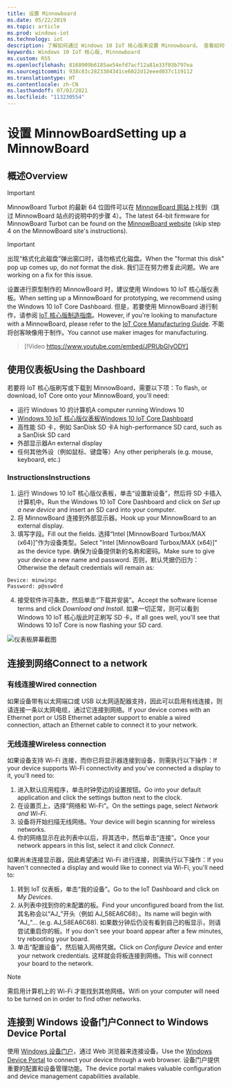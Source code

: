 ```yaml
---
title: 设置 Minnowboard
ms.date: 05/22/2019
ms.topic: article
ms.prod: windows-iot
ms.technology: iot
description: 了解如何通过 Windows 10 IoT 核心版来设置 Minnowboard。 查看如何使用仪表板、连接到网络，以及如何连接到 Windows 设备门户。
keywords: Windows 10 IoT 核心版, Minnowboard
ms.custom: RS5
ms.openlocfilehash: 8168909b6185ae54efd7acf12a81e33f03b797ea
ms.sourcegitcommit: 938c83c2823304341ce6022d12eeed037c119112
ms.translationtype: HT
ms.contentlocale: zh-CN
ms.lasthandoff: 07/02/2021
ms.locfileid: "113230554"
---
```

# <a name="setting-up-a-minnowboard"></a><span data-ttu-id="d5e8c-105">设置 MinnowBoard</span><span class="sxs-lookup"><span data-stu-id="d5e8c-105">Setting up a MinnowBoard</span></span>

## <a name="overview"></a><span data-ttu-id="d5e8c-106">概述</span><span class="sxs-lookup"><span data-stu-id="d5e8c-106">Overview</span></span>

> [!IMPORTANT]
> <span data-ttu-id="d5e8c-107">MinnowBoard Turbot 的最新 64 位固件可以在 [MinnowBoard 网站](https://minnowboard.org/tutorials/updating-the-firmware)上找到（跳过 MinnowBoard 站点的说明中的步骤 4）。</span><span class="sxs-lookup"><span data-stu-id="d5e8c-107">The latest 64-bit firmware for MinnowBoard Turbot can be found on the [MinnowBoard website](https://minnowboard.org/tutorials/updating-the-firmware) (skip step 4 on the MinnowBoard site's instructions).</span></span>

> [!IMPORTANT]
> <span data-ttu-id="d5e8c-108">出现“格式化此磁盘”弹出窗口时，请勿格式化磁盘。</span><span class="sxs-lookup"><span data-stu-id="d5e8c-108">When the "format this disk" pop up comes up, do _not_ format the disk.</span></span> <span data-ttu-id="d5e8c-109">我们正在努力修复此问题。</span><span class="sxs-lookup"><span data-stu-id="d5e8c-109">We are working on a fix for this issue.</span></span>

<span data-ttu-id="d5e8c-110">设置进行原型制作的 MinnowBoard 时，建议使用 Windows 10 IoT 核心版仪表板。</span><span class="sxs-lookup"><span data-stu-id="d5e8c-110">When setting up a MinnowBoard for prototyping, we recommend using the Windows 10 IoT Core Dashboard.</span></span> <span data-ttu-id="d5e8c-111">但是，若要使用 MinnowBoard 进行制作，请参阅 [IoT 核心版制造指南](https://docs.microsoft.com/windows-hardware/manufacture/iot/iot-core-manufacturing-guide)。</span><span class="sxs-lookup"><span data-stu-id="d5e8c-111">However, if you're looking to manufacture with a MinnowBoard, please refer to the [IoT Core Manufacturing Guide](https://docs.microsoft.com/windows-hardware/manufacture/iot/iot-core-manufacturing-guide).</span></span> <span data-ttu-id="d5e8c-112">不能将创客映像用于制作。</span><span class="sxs-lookup"><span data-stu-id="d5e8c-112">You cannot use maker images for manufacturing.</span></span>
<br>
> [!Video https://www.youtube.com/embed/JPRUbGIyODY]

## <a name="using-the-dashboard"></a><span data-ttu-id="d5e8c-113">使用仪表板</span><span class="sxs-lookup"><span data-stu-id="d5e8c-113">Using the Dashboard</span></span>

<span data-ttu-id="d5e8c-114">若要将 IoT 核心版刷写或下载到 MinnowBoard，需要以下项：</span><span class="sxs-lookup"><span data-stu-id="d5e8c-114">To flash, or download, IoT Core onto your MinnowBoard, you'll need:</span></span>
* <span data-ttu-id="d5e8c-115">运行 Windows 10 的计算机</span><span class="sxs-lookup"><span data-stu-id="d5e8c-115">A computer running Windows 10</span></span> 
* [<span data-ttu-id="d5e8c-116">Windows 10 IoT 核心版仪表板</span><span class="sxs-lookup"><span data-stu-id="d5e8c-116">Windows 10 IoT Core Dashboard</span></span>](https://docs.microsoft.com/windows/iot-core/downloads)
* <span data-ttu-id="d5e8c-117">高性能 SD 卡，例如 SanDisk SD 卡</span><span class="sxs-lookup"><span data-stu-id="d5e8c-117">A high-performance SD card, such as a SanDisk SD card</span></span>
* <span data-ttu-id="d5e8c-118">外部显示器</span><span class="sxs-lookup"><span data-stu-id="d5e8c-118">An external display</span></span>
* <span data-ttu-id="d5e8c-119">任何其他外设（例如鼠标、键盘等）</span><span class="sxs-lookup"><span data-stu-id="d5e8c-119">Any other peripherals (e.g. mouse, keyboard, etc.)</span></span>

### <a name="instructions"></a><span data-ttu-id="d5e8c-120">Instructions</span><span class="sxs-lookup"><span data-stu-id="d5e8c-120">Instructions</span></span>

1. <span data-ttu-id="d5e8c-121">运行 Windows 10 IoT 核心版仪表板，单击“设置新设备”，然后将 SD 卡插入计算机中。</span><span class="sxs-lookup"><span data-stu-id="d5e8c-121">Run the Windows 10 IoT Core Dashboard and click on *Set up a new device* and insert an SD card into your computer.</span></span>
2. <span data-ttu-id="d5e8c-122">将 MinnowBoard 连接到外部显示器。</span><span class="sxs-lookup"><span data-stu-id="d5e8c-122">Hook up your MinnowBoard to an external display.</span></span>
3. <span data-ttu-id="d5e8c-123">填写字段。</span><span class="sxs-lookup"><span data-stu-id="d5e8c-123">Fill out the fields.</span></span> <span data-ttu-id="d5e8c-124">选择“Intel [MinnowBoard Turbox/MAX (x64)]”作为设备类型。</span><span class="sxs-lookup"><span data-stu-id="d5e8c-124">Select "Intel [MinnowBoard Turbox/MAX (x64)]" as the device type.</span></span> <span data-ttu-id="d5e8c-125">确保为设备提供新的名称和密码。</span><span class="sxs-lookup"><span data-stu-id="d5e8c-125">Make sure to give your device a new name and password.</span></span> <span data-ttu-id="d5e8c-126">否则，默认凭据仍旧为：</span><span class="sxs-lookup"><span data-stu-id="d5e8c-126">Otherwise the default credentials will remain as:</span></span>

```
Device: minwinpc
Password: p@ssw0rd
```

4. <span data-ttu-id="d5e8c-127">接受软件许可条款，然后单击“下载并安装”。</span><span class="sxs-lookup"><span data-stu-id="d5e8c-127">Accept the software license terms and click *Download and Install*.</span></span> <span data-ttu-id="d5e8c-128">如果一切正常，则可以看到 Windows 10 IoT 核心版此时正刷写 SD 卡。</span><span class="sxs-lookup"><span data-stu-id="d5e8c-128">If all goes well, you'll see that Windows 10 IoT Core is now flashing your SD card.</span></span>

![仪表板屏幕截图](../media/DeviceSetup/Dashboard-Screenshot.jpg)

## <a name="connect-to-a-network"></a><span data-ttu-id="d5e8c-130">连接到网络</span><span class="sxs-lookup"><span data-stu-id="d5e8c-130">Connect to a network</span></span>
### <a name="wired-connection"></a><span data-ttu-id="d5e8c-131">有线连接</span><span class="sxs-lookup"><span data-stu-id="d5e8c-131">Wired connection</span></span>
<span data-ttu-id="d5e8c-132">如果设备带有以太网端口或 USB 以太网适配器支持，因此可以启用有线连接，则请连接一条以太网电缆，通过它连接到网络。</span><span class="sxs-lookup"><span data-stu-id="d5e8c-132">If your device comes with an Ethernet port or USB Ethernet adapter support to enable a wired connection, attach an Ethernet cable to connect it to your network.</span></span>

### <a name="wireless-connection"></a><span data-ttu-id="d5e8c-133">无线连接</span><span class="sxs-lookup"><span data-stu-id="d5e8c-133">Wireless connection</span></span>
<span data-ttu-id="d5e8c-134">如果设备支持 Wi-Fi 连接，而你已将显示器连接到设备，则需执行以下操作：</span><span class="sxs-lookup"><span data-stu-id="d5e8c-134">If your device supports Wi-Fi connectivity and you've connected a display to it, you'll need to:</span></span>

1. <span data-ttu-id="d5e8c-135">进入默认应用程序，单击时钟旁边的设置按钮。</span><span class="sxs-lookup"><span data-stu-id="d5e8c-135">Go into your default application and click the settings button next to the clock.</span></span>
2. <span data-ttu-id="d5e8c-136">在设置页上，选择“网络和 Wi-Fi”。</span><span class="sxs-lookup"><span data-stu-id="d5e8c-136">On the settings page, select _Network and Wi-Fi_.</span></span>
3. <span data-ttu-id="d5e8c-137">设备将开始扫描无线网络。</span><span class="sxs-lookup"><span data-stu-id="d5e8c-137">Your device will begin scanning for wireless networks.</span></span>
4. <span data-ttu-id="d5e8c-138">你的网络显示在此列表中以后，将其选中，然后单击“连接”。</span><span class="sxs-lookup"><span data-stu-id="d5e8c-138">Once your network appears in this list, select it and click _Connect_.</span></span>

<span data-ttu-id="d5e8c-139">如果尚未连接显示器，因此希望通过 Wi-Fi 进行连接，则需执行以下操作：</span><span class="sxs-lookup"><span data-stu-id="d5e8c-139">If you haven't connected a display and would like to connect via Wi-Fi, you'll need to:</span></span>

1. <span data-ttu-id="d5e8c-140">转到 IoT 仪表板，单击“我的设备”。</span><span class="sxs-lookup"><span data-stu-id="d5e8c-140">Go to the IoT Dashboard and click on _My Devices_.</span></span>
2. <span data-ttu-id="d5e8c-141">从列表中找到你的未配置的板。</span><span class="sxs-lookup"><span data-stu-id="d5e8c-141">Find your unconfigured board from the list.</span></span> <span data-ttu-id="d5e8c-142">其名称会以“AJ_”开头（例如 AJ_58EA6C68）。</span><span class="sxs-lookup"><span data-stu-id="d5e8c-142">Its name will begin with "AJ_"... (e.g. AJ_58EA6C68).</span></span> <span data-ttu-id="d5e8c-143">如果数分钟后仍没有看到自己的板显示，则请尝试重启你的板。</span><span class="sxs-lookup"><span data-stu-id="d5e8c-143">If you don't see your board appear after a few minutes, try rebooting your board.</span></span>
3. <span data-ttu-id="d5e8c-144">单击“配置设备”，然后输入网络凭据。</span><span class="sxs-lookup"><span data-stu-id="d5e8c-144">Click on _Configure Device_ and enter your network credentials.</span></span> <span data-ttu-id="d5e8c-145">这样就会将板连接到网络。</span><span class="sxs-lookup"><span data-stu-id="d5e8c-145">This will connect your board to the network.</span></span>

> [!NOTE]
> <span data-ttu-id="d5e8c-146">需启用计算机上的 Wi-Fi 才能找到其他网络。</span><span class="sxs-lookup"><span data-stu-id="d5e8c-146">Wifi on your computer will need to be turned on in order to find other networks.</span></span>

## <a name="connect-to-windows-device-portal"></a><span data-ttu-id="d5e8c-147">连接到 Windows 设备门户</span><span class="sxs-lookup"><span data-stu-id="d5e8c-147">Connect to Windows Device Portal</span></span>

<span data-ttu-id="d5e8c-148">使用 [Windows 设备门户](../manage-your-device/DevicePortal.md)，通过 Web 浏览器来连接设备。</span><span class="sxs-lookup"><span data-stu-id="d5e8c-148">Use the [Windows Device Portal](../manage-your-device/DevicePortal.md) to connect your device through a web browser.</span></span> <span data-ttu-id="d5e8c-149">设备门户提供重要的配置和设备管理功能。</span><span class="sxs-lookup"><span data-stu-id="d5e8c-149">The device portal makes valuable configuration and device management capabilities available.</span></span> 
